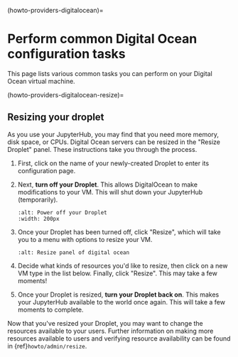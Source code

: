 (howto-providers-digitalocean)=

# Perform common Digital Ocean configuration tasks

This page lists various common tasks you can perform on your
Digital Ocean virtual machine.

(howto-providers-digitalocean-resize)=

## Resizing your droplet

As you use your JupyterHub, you may find that you need more memory,
disk space, or CPUs. Digital Ocean servers can be resized in the
"Resize Droplet" panel. These instructions take you through the process.

1. First, click on the name of your newly-created
   Droplet to enter its configuration page.

2. Next, **turn off your Droplet**. This allows DigitalOcean to make
   modifications to your VM. This will shut down your JupyterHub (temporarily).

   ```{image} ../../images/providers/digitalocean/power-off.png
   :alt: Power off your Droplet
   :width: 200px
   ```

3. Once your Droplet has been turned off, click "Resize",
   which will take you to a menu with options to resize your VM.

   ```{image} ../../images/providers/digitalocean/resize-droplet.png
   :alt: Resize panel of digital ocean
   ```

4. Decide what kinds of resources you'd like to resize, then click on a new VM
   type in the list below. Finally, click "Resize". This may take a few moments!

5. Once your Droplet is resized, **turn your Droplet back on**. This makes your JupyterHub
   available to the world once again. This will take a few moments to complete.

Now that you've resized your Droplet, you may want to change the resources available
to your users. Further information on making more resources available to
users and verifying resource availability can be found in {ref}`howto/admin/resize`.

